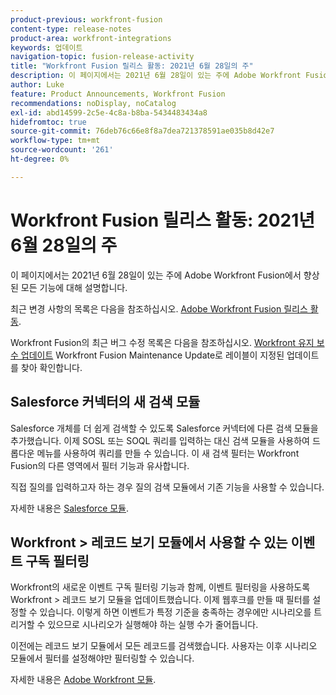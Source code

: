 ```yaml
---
product-previous: workfront-fusion
content-type: release-notes
product-area: workfront-integrations
keywords: 업데이트
navigation-topic: fusion-release-activity
title: "Workfront Fusion 릴리스 활동: 2021년 6월 28일의 주"
description: 이 페이지에서는 2021년 6월 28일이 있는 주에 Adobe Workfront Fusion에서 향상된 모든 기능에 대해 설명합니다.
author: Luke
feature: Product Announcements, Workfront Fusion
recommendations: noDisplay, noCatalog
exl-id: abd14599-2c5e-4c8a-b8ba-5434483434a8
hidefromtoc: true
source-git-commit: 76deb76c66e8f8a7dea721378591ae035b8d42e7
workflow-type: tm+mt
source-wordcount: '261'
ht-degree: 0%

---
```


# Workfront Fusion 릴리스 활동: 2021년 6월 28일의 주

이 페이지에서는 2021년 6월 28일이 있는 주에 Adobe Workfront Fusion에서 향상된 모든 기능에 대해 설명합니다.

최근 변경 사항의 목록은 다음을 참조하십시오. [Adobe Workfront Fusion 릴리스 활동](../../../product-announcements/product-releases/fusion-release-activity/fusion-release-activity.md).

Workfront Fusion의 최근 버그 수정 목록은 다음을 참조하십시오. [Workfront 유지 보수 업데이트](https://experienceleague.adobe.com/docs/workfront-known-issues/releases/current-updates.html) Workfront Fusion Maintenance Update로 레이블이 지정된 업데이트를 찾아 확인합니다.

## Salesforce 커넥터의 새 검색 모듈

Salesforce 개체를 더 쉽게 검색할 수 있도록 Salesforce 커넥터에 다른 검색 모듈을 추가했습니다. 이제 SOSL 또는 SOQL 쿼리를 입력하는 대신 검색 모듈을 사용하여 드롭다운 메뉴를 사용하여 쿼리를 만들 수 있습니다. 이 새 검색 필터는 Workfront Fusion의 다른 영역에서 필터 기능과 유사합니다.

직접 질의를 입력하고자 하는 경우 질의 검색 모듈에서 기존 기능을 사용할 수 있습니다.

자세한 내용은 [Salesforce 모듈](../../../workfront-fusion/apps-and-their-modules/salesforce-modules.md).

## Workfront > 레코드 보기 모듈에서 사용할 수 있는 이벤트 구독 필터링

Workfront의 새로운 이벤트 구독 필터링 기능과 함께, 이벤트 필터링을 사용하도록 Workfront > 레코드 보기 모듈을 업데이트했습니다. 이제 웹후크를 만들 때 필터를 설정할 수 있습니다. 이렇게 하면 이벤트가 특정 기준을 충족하는 경우에만 시나리오를 트리거할 수 있으므로 시나리오가 실행해야 하는 실행 수가 줄어듭니다.

이전에는 레코드 보기 모듈에서 모든 레코드를 검색했습니다. 사용자는 이후 시나리오 모듈에서 필터를 설정해야만 필터링할 수 있습니다.

자세한 내용은 [Adobe Workfront 모듈](../../../workfront-fusion/apps-and-their-modules/workfront-modules.md).
